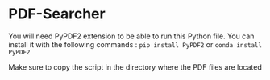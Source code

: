 ﻿# PDF-Searcher

You will need PyPDF2 extension to be able to run this Python file. You can install it with the following commands :
`pip install PyPDF2` 
or
`conda install PyPDF2`

Make sure to copy the script in the directory where the PDF files are located
